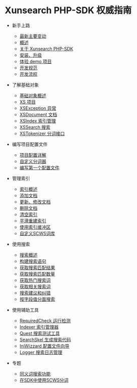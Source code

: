 Xunsearch PHP-SDK 权威指南
=========================

* 新手上路
    - [最新主要变动](start.changelog)
    - [概述](start.overview)
    - [关于 Xunsearch PHP-SDK](start.about)
    - [安装、升级](start.installation)
    - [体验 demo 项目](start.demo)
    - [开发规范](start.convention)
    - [开发流程](start.workflow)

* 了解基础对象
    - [基础对象概述](class.overview)
    - [XS 项目](class.xs)
    - [XSException 异常](class.exception)
    - [XSDocument 文档](class.document)
    - [XSIndex 索引管理](class.index)
    - [XSSearch 搜索](class.search)
    - [XSTokenizer 分词接口](class.tokenizer)

* 编写项目配置文件
    - [项目配置详解](ini.guide)
    - [自定义分词器](ini.tokenizer)
    - [编写第一个配置文件](ini.first)

* 管理索引
    - [索引概述](index.overview)
    - [添加文档](index.add)
    - [更新、修改文档](index.update)
    - [删除文档](index.del)    
    - [清空索引](index.clean)
    - [平滑重建索引](index.rebuild)
    - [使用索引缓冲区](index.buffer)
    - [自定义SCWS词库](index.dict)

* 使用搜索
    - [搜索概述](search.overview)
    - [构建搜索语句](search.query)
    - [获取搜索匹配结果](search.search)
    - [获取搜索匹配数量](search.count)
    - [获取热门搜索词](search.hot)
    - [获取相关搜索词](search.rel)
    - [搜索建议和纠错](search.fix)
	- [按字段值分面搜索](search.facet)

* 使用辅助工具
    - [RequiredCheck 运行检测](util.check)
    - [Indexer 索引管理器](util.indexer)
    - [Quest 搜索测试工具](util.quest)
    - [SearchSkel 生成搜索代码](util.skel)
    - [IniWizzard 配置文件向导](util.ini)
    - [Logger 搜索日志管理](util.logger)

* 专题
    - [同义词搜索功能](special.synonym)
    - [在SDK中使用SCWS分词](special.scws)

